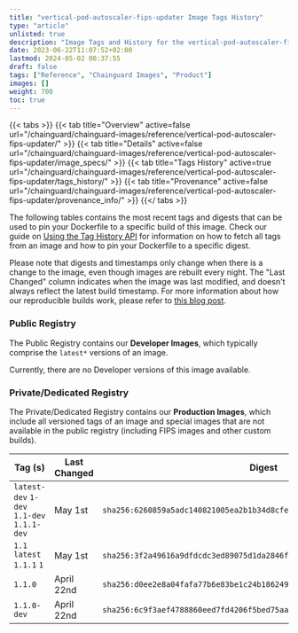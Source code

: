 ```yaml
---
title: "vertical-pod-autoscaler-fips-updater Image Tags History"
type: "article"
unlisted: true
description: "Image Tags and History for the vertical-pod-autoscaler-fips-updater Chainguard Image"
date: 2023-06-22T11:07:52+02:00
lastmod: 2024-05-02 00:37:55
draft: false
tags: ["Reference", "Chainguard Images", "Product"]
images: []
weight: 700
toc: true
---
```


{{< tabs >}}
{{< tab title="Overview" active=false url="/chainguard/chainguard-images/reference/vertical-pod-autoscaler-fips-updater/" >}}
{{< tab title="Details" active=false url="/chainguard/chainguard-images/reference/vertical-pod-autoscaler-fips-updater/image_specs/" >}}
{{< tab title="Tags History" active=true url="/chainguard/chainguard-images/reference/vertical-pod-autoscaler-fips-updater/tags_history/" >}}
{{< tab title="Provenance" active=false url="/chainguard/chainguard-images/reference/vertical-pod-autoscaler-fips-updater/provenance_info/" >}}
{{</ tabs >}}

The following tables contains the most recent tags and digests that can be used to pin your Dockerfile to a specific build of this image. Check our guide on [Using the Tag History API](/chainguard/chainguard-images/using-the-tag-history-api/) for information on how to fetch all tags from an image and how to pin your Dockerfile to a specific digest.

Please note that digests and timestamps only change when there is a change to the image, even though images are rebuilt every night. The "Last Changed" column indicates when the image was last modified, and doesn't always reflect the latest build timestamp. For more information about how our reproducible builds work, please refer to [this blog post](https://www.chainguard.dev/unchained/reproducing-chainguards-reproducible-image-builds).

### Public Registry
The Public Registry contains our **Developer Images**, which typically comprise the `latest*` versions of an image.

Currently, there are no Developer versions of this image available.

### Private/Dedicated Registry
The Private/Dedicated Registry contains our **Production Images**, which include all versioned tags of an image and special images that are not available in the public registry (including FIPS images and other custom builds).

| Tag (s)                                     | Last Changed | Digest                                                                    |
|---------------------------------------------|--------------|---------------------------------------------------------------------------|
|  `latest-dev` `1-dev` `1.1-dev` `1.1.1-dev` | May 1st      | `sha256:6260859a5adc140821005ea2b1b34d8cfe9209bb0b69c62293cfab74d1bcfc1c` |
|  `1.1` `latest` `1.1.1` `1`                 | May 1st      | `sha256:3f2a49616a9dfdcdc3ed89075d1da2846f024685475c4cd099c11e11e9d09539` |
|  `1.1.0`                                    | April 22nd   | `sha256:d0ee2e8a04fafa77b6e83be1c24b18624933596d4c1b30c369bdb8eade651f85` |
|  `1.1.0-dev`                                | April 22nd   | `sha256:6c9f3aef4788860eed7fd4206f5bed75aa2af73b74dec87843cfc7d9ad232d7e` |

